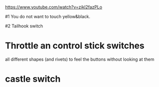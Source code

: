 https://www.youtube.com/watch?v=zikI2fazPLo

#1 You do not want to touch yellow&black.


#2 Tailhook switch


# Throttle an control stick switches 
all different shapes (and rivets) to feel the buttons without looking at them 


# castle switch
